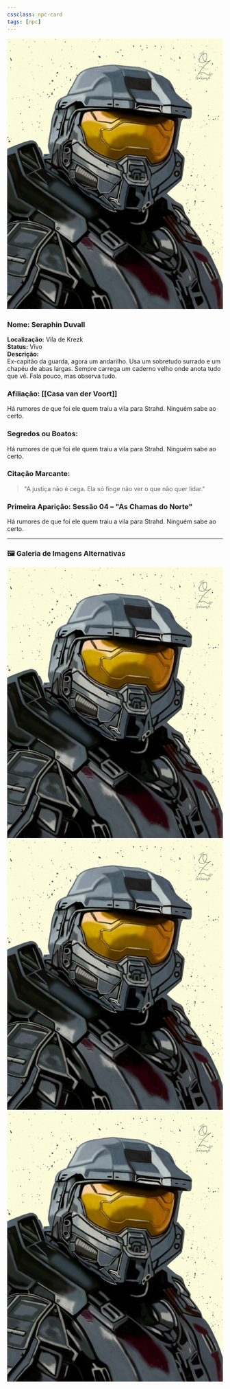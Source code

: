 ```yaml
---
cssclass: npc-card
tags: [npc]
---
```


<img src="MorphCobbon.png" alt="Retrato principal do NPC" />

### **Nome:** Seraphin Duvall  
**Localização:** Vila de Krezk  
**Status:** Vivo  
**Descrição:**  
Ex-capitão da guarda, agora um andarilho. Usa um sobretudo surrado e um chapéu de abas largas. Sempre carrega um caderno velho onde anota tudo que vê. Fala pouco, mas observa tudo.

### **Afiliação:** [[Casa van der Voort]]  
Há rumores de que foi ele quem traiu a vila para Strahd. Ninguém sabe ao certo.  
### **Segredos ou Boatos:**  
Há rumores de que foi ele quem traiu a vila para Strahd. Ninguém sabe ao certo.  

### **Citação Marcante:**  
> "A justiça não é cega. Ela só finge não ver o que não quer lidar."

### **Primeira Aparição:** Sessão 04 – "As Chamas do Norte"
Há rumores de que foi ele quem traiu a vila para Strahd. Ninguém sabe ao certo.  

---

### 🖼️ **Galeria de Imagens Alternativas**

<div class="npc-gallery">
  <img src="MorphCobbon.png" alt="Seraphin em uniforme" />
  <img src="MorphCobbon.png" alt="Seraphin ferido após batalha" />
  <img src="MorphCobbon.png" alt="Seraphin com sua família" />
</div>
